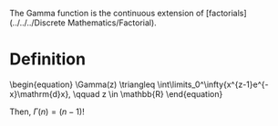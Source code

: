 The Gamma function is the continuous extension of [factorials](../../../Discrete Mathematics/Factorial).

# Definition

\begin{equation}
\Gamma(z) \triangleq \int\limits_0^\infty{x^{z-1}e^{-x}\mathrm{d}x}, \qquad z \in \mathbb{R}
\end{equation}

Then, $\Gamma(n) = (n-1)!$